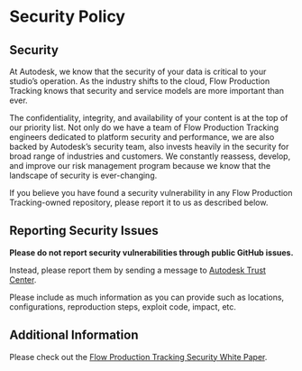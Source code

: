 # Security Policy

## Security

At Autodesk, we know that the security of your data is critical to your studio’s
operation.
As the industry shifts to the cloud, Flow Production Tracking knows that security and service
models are more important than ever.

The confidentiality, integrity, and availability of your content is at the top
of our priority list.
Not only do we have a team of Flow Production Tracking engineers dedicated to platform security
and performance, we are also backed by Autodesk’s security team, also invests
heavily in the security for broad range of industries and customers.
We constantly reassess, develop, and improve our risk management program because
we know that the landscape of security is ever-changing.

If you believe you have found a security vulnerability in any Flow Production Tracking-owned
repository, please report it to us as described below.


## Reporting Security Issues

**Please do not report security vulnerabilities through public GitHub issues.**

Instead, please report them by sending a message to
[Autodesk Trust Center](https://www.autodesk.com/trust/contact-us).

Please include as much information as you can provide such as locations,
configurations, reproduction steps, exploit code, impact, etc.


## Additional Information

Please check out the [Flow Production Tracking Security White Paper](https://help.autodesk.com/view/SGSUB/ENU/?guid=SG_Administrator_ar_general_security_ar_security_white_paper_html).
